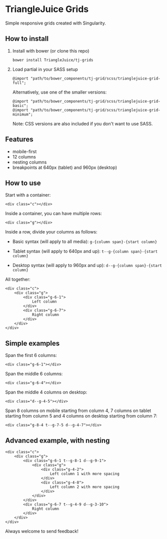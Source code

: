 # TriangleJuice Grids

Simple responsive grids created with Singularity.

## How to install

1. Install with bower (or clone this repo)

	```
	bower install TriangleJuice/tj-grids
	```

2. Load partial in your SASS setup

	```
	@import "path/to/bower_components/tj-grid/scss/trianglejuice-grid-full";
	```

	Alternatively, use one of the smaller versions:

	```
	@import "path/to/bower_components/tj-grid/scss/trianglejuice-grid-basic";
	@import "path/to/bower_components/tj-grid/scss/trianglejuice-grid-minimum";
	```

	Note: CSS versions are also included if you don't want to use SASS.

## Features

- mobile-first
- 12 columns
- nesting columns
- breakpoints at 640px (tablet) and 960px (desktop)

## How to use

Start with a container:

```
<div class="c"></div>
```

Inside a container, you can have multiple rows:

```
<div class="g"></div>
```

Inside a row, divide your columns as follows:

-	Basic syntax (will apply to all media):
	`g-{column span}-{start column}`

-	Tablet syntax (will apply to 640px and up):
	`t--g-{column span}-{start column}`

-	Desktop syntax (will apply to 960px and up):
	`d--g-{column span}-{start column}`

All together:

```
<div class="c">
	<div class="g">
		<div class="g-6-1">
			Left column
		</div>
		<div class="g-6-7">
			Right column
		</div>
	</div>
</div>
```

## Simple examples

Span the first 6 columns:

```
<div class="g-6-1"></div>
```

Span the middle 6 columns:

```
<div class="g-6-4"></div>
```

Span the middle 4 columns on desktop:

```
<div class="d--g-4-5"></div>
```

Span 8 columns on mobile starting from column 4, 7 columns on tablet starting from column 5 and 4 columns on desktop starting from column 7:

```
<div class="g-8-4 t--g-7-5 d--g-4-7"></div>
```

## Advanced example, with nesting

```
<div class="c">
	<div class="g">
		<div class="g-6-1 t--g-8-1 d--g-9-1">
			<div class="g">
				<div class="g-4-2">
					Left column 1 with more spacing
				</div>
				<div class="g-4-8">
					Left column 2 with more spacing
				</div>
			</div>
		</div>
		<div class="g-6-7 t--g-4-9 d--g-3-10">
			Right column
		</div>
	</div>
</div>
```

Always welcome to send feedback!
